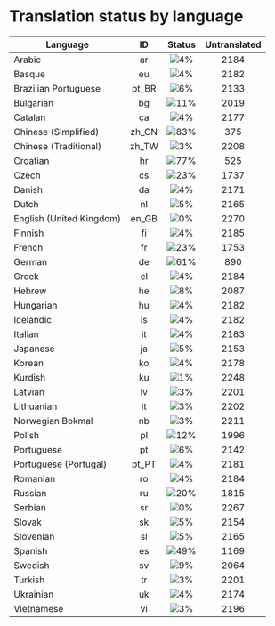 # Translation status by language

Language | ID | Status | Untranslated
---------|:--:|:------:|:-----------:
Arabic | ar |  ![4%](http://progressed.io/bar/4) | 2184
Basque | eu |  ![4%](http://progressed.io/bar/4) | 2182
Brazilian Portuguese | pt_BR |  ![6%](http://progressed.io/bar/6) | 2133
Bulgarian | bg |  ![11%](http://progressed.io/bar/11) | 2019
Catalan | ca |  ![4%](http://progressed.io/bar/4) | 2177
Chinese (Simplified) | zh_CN |  ![83%](http://progressed.io/bar/83) | 375
Chinese (Traditional) | zh_TW |  ![3%](http://progressed.io/bar/3) | 2208
Croatian | hr |  ![77%](http://progressed.io/bar/77) | 525
Czech | cs |  ![23%](http://progressed.io/bar/23) | 1737
Danish | da |  ![4%](http://progressed.io/bar/4) | 2171
Dutch | nl |  ![5%](http://progressed.io/bar/5) | 2165
English (United Kingdom) | en_GB |  ![0%](http://progressed.io/bar/0) | 2270
Finnish | fi |  ![4%](http://progressed.io/bar/4) | 2185
French | fr |  ![23%](http://progressed.io/bar/23) | 1753
German | de |  ![61%](http://progressed.io/bar/61) | 890
Greek | el |  ![4%](http://progressed.io/bar/4) | 2184
Hebrew | he |  ![8%](http://progressed.io/bar/8) | 2087
Hungarian | hu |  ![4%](http://progressed.io/bar/4) | 2182
Icelandic | is |  ![4%](http://progressed.io/bar/4) | 2182
Italian | it |  ![4%](http://progressed.io/bar/4) | 2183
Japanese | ja |  ![5%](http://progressed.io/bar/5) | 2153
Korean | ko |  ![4%](http://progressed.io/bar/4) | 2178
Kurdish | ku |  ![1%](http://progressed.io/bar/1) | 2248
Latvian | lv |  ![3%](http://progressed.io/bar/3) | 2201
Lithuanian | lt |  ![3%](http://progressed.io/bar/3) | 2202
Norwegian Bokmal | nb |  ![3%](http://progressed.io/bar/3) | 2211
Polish | pl |  ![12%](http://progressed.io/bar/12) | 1996
Portuguese | pt |  ![6%](http://progressed.io/bar/6) | 2142
Portuguese (Portugal) | pt_PT |  ![4%](http://progressed.io/bar/4) | 2181
Romanian | ro |  ![4%](http://progressed.io/bar/4) | 2184
Russian | ru |  ![20%](http://progressed.io/bar/20) | 1815
Serbian | sr |  ![0%](http://progressed.io/bar/0) | 2267
Slovak | sk |  ![5%](http://progressed.io/bar/5) | 2154
Slovenian | sl |  ![5%](http://progressed.io/bar/5) | 2165
Spanish | es |  ![49%](http://progressed.io/bar/49) | 1169
Swedish | sv |  ![9%](http://progressed.io/bar/9) | 2064
Turkish | tr |  ![3%](http://progressed.io/bar/3) | 2201
Ukrainian | uk |  ![4%](http://progressed.io/bar/4) | 2174
Vietnamese | vi |  ![3%](http://progressed.io/bar/3) | 2196
